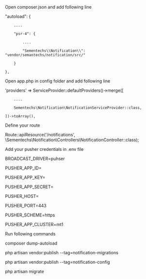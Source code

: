Open composer.json and add following line

"autoload": {

        ....
        
        "psr-4": {
        
            ....
            
            "Sementechs\\Notification\\": "vendor/semantechs/notification/src/"
            
        }
        
    },
    

Open app.php in config folder and add following line


'providers' => ServiceProvider::defaultProviders()->merge([

        ....
        
        Sementechs\Notification\NotificationServiceProvider::class,
    
    ])->toArray(),

Define your route

Route::apiResource('/notifications', \Sementechs\Notification\Controllers\NotificationController::class);


Add your pusher credentials in .env file

BROADCAST_DRIVER=puhser

PUSHER_APP_ID=

PUSHER_APP_KEY=

PUSHER_APP_SECRET=

PUSHER_HOST=

PUSHER_PORT=443

PUSHER_SCHEME=https

PUSHER_APP_CLUSTER=mt1


Run following commands

composer dump-autoload

php artisan vendor:publish --tag=notification-migrations

php artisan vendor:publish --tag=notification-config

php artisan migrate

